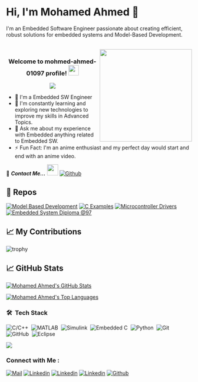# Hi, I'm Mohamed Ahmed 👋

I'm an Embedded Software Engineer passionate about creating efficient, robust solutions for embedded systems and Model-Based Development.

<br>
<img align="right" width="250" src="https://c.tenor.com/_DOBjnGspYAAAAAM/code-coding.gif" />

<!--**mohmed-ahmed-01097/mohmed-ahmed-01097** is a ✨ _special_ ✨ repository because its `README.md` (this file) appears on your GitHub profile.
- 🔭 I’m currently working as a freelancer
- 👯 I’m looking to collaborate on ...
- 🤔 I’m looking for help with ...
- 💬 Ask me about ...
- 📫 How to reach me: ...
- 😄 Pronouns: ...
-->

<h3 align="center">
  Welcome to mohmed-ahmed-01097 profile!
  <img src="https://media.giphy.com/media/hvRJCLFzcasrR4ia7z/giphy.gif" width="28">
</h3>

<!-- Typing SVG by DenverCoder1 - https://github.com/DenverCoder1/readme-typing-svg -->
<p align="center">
  <a href="https://github.com/DenverCoder1/readme-typing-svg"><img src="https://readme-typing-svg.herokuapp.com/?lines=Embedded%20SW%20Engineer;Model-Based%20Development;Always%20learning%20new%20things&font=Fira+Code&size=25&duration=4000&pause=1000&center=true&vCenter=true&width=500&height=50&theme=react"></a>
</p> 

- 🏢 I'm a Embedded SW Engineer
- 🌱 I'm constantly learning and exploring new technologies to improve my skills in Advanced Topics.
- 💬 Ask me about my experience with Embedded anything related to Embedded SW.
- ⚡ Fun Fact: I'm an anime enthusiast and my perfect day would start and end with an anime video.

📝 ***Contact Me...*** <img src="https://media.giphy.com/media/WUlplcMpOCEmTGBtBW/giphy.gif" width="30">  [![Github](https://img.shields.io/github/followers/mohmed-ahmed-01097?label=Follow%20Me&style=social)](https://github.com/mohmed-ahmed-01097)
## 📜 Repos

<div align="left">
  <a href="https://github.com/mohmed-ahmed-01097/Model-Based-Development"><img src="https://github-readme-stats.vercel.app/api/pin/?username=mohmed-ahmed-01097&repo=Model-Based-Development&theme=react&hide_border=true&show_icons=false" alt="Model Based Development" /></a>
  <a href="https://github.com/mohmed-ahmed-01097/C_Examples"><img src="https://github-readme-stats.vercel.app/api/pin/?username=mohmed-ahmed-01097&repo=C_Examples&theme=react&hide_border=true&show_icons=false" alt="C Examples" /></a>
  <a href="https://github.com/mohmed-ahmed-01097/MCU_Drivers"><img src="https://github-readme-stats.vercel.app/api/pin/?username=mohmed-ahmed-01097&repo=MCU_Drivers&theme=react&hide_border=true&show_icons=false" alt="Microcontroller Drivers" /></a>
  <a href="https://github.com/mohmed-ahmed-01097/ES_Diploma_97"><img src="https://github-readme-stats.vercel.app/api/pin/?username=mohmed-ahmed-01097&repo=ES_Diploma_97&theme=react&hide_border=true&show_icons=false" alt="Embedded System Diploma @97" /></a>
</div>

## 📈 My Contributions <br>
![trophy](https://github-profile-trophy.vercel.app/?username=mohmed-ahmed-01097&theme=onedark)

## 📈 GitHub Stats

[![Mohamed Ahmed's GitHub Stats](https://github-readme-stats.vercel.app/api?username=mohmed-ahmed-01097&theme=react&hide_border=true)](https://github.com/anuraghazra/github-readme-stats)

[![Mohamed Ahmed's Top Languages](https://github-readme-stats.vercel.app/api/top-langs/?username=mohmed-ahmed-01097&theme=react&hide_border=true)](https://github.com/anuraghazra/github-readme-stats)

### 🛠 &nbsp;Tech Stack
![C/C++](https://img.shields.io/badge/-C/C++-05122A?style=flat&logo=C)&nbsp;
![MATLAB](https://img.shields.io/badge/MATLAB-05122A?style=flat&logo=mathworks&logoColor=white)&nbsp;
![Simulink](https://img.shields.io/badge/Simulink-05122A?style=flat&logo=simulink&logoColor=white)&nbsp;
![Embedded C](https://img.shields.io/badge/-EmbeddedC-05122A?style=flat&logo=EmbeddedC)&nbsp;
![Python](https://img.shields.io/badge/-Python-05122A?style=flat&logo=Python&logoColor=1572B6)&nbsp;
![Git](https://img.shields.io/badge/-Git-05122A?style=flat&logo=git)&nbsp;
![GitHub](https://img.shields.io/badge/-GitHub-05122A?style=flat&logo=github)&nbsp;
![Eclipse](https://img.shields.io/badge/-Eclipse-05122A?style=flat&logo=eclipse&logoColor=331177)&nbsp;

<a href="https://komarev.com/ghpvc/?username=mohmed-ahmed-01097&style=for-the-badge">
  <img src="https://komarev.com/ghpvc/?username=mohmed-ahmed-01097&style=for-the-badge">
</a>

### Connect with Me :
[![Mail](https://img.shields.io/badge/Mohamed%20Ahmed-D14836?logo=Gmail&logoColor=D14836&labelColor=black)](mailto:mohmedahmed01097@gmail.com)
[![Linkedin](https://img.shields.io/badge/Mohamed%20Ahmed-blue?logo=Linkedin&logoColor=blue&labelColor=black)](https://www.linkedin.com/in/mohamedahmed01097/)
[![Linkedin](https://img.shields.io/badge/Mohamed%20Ahmed-2EC866?logo=HackerRank&logoColor=2EC866&labelColor=black)](https://www.hackerrank.com/mohmedahmed01097)
[![Linkedin](https://img.shields.io/badge/Mohamed%20Ahmed-0077B5?logo=Facebook&logoColor=0077B5&labelColor=black)](https://www.facebook.com/mohmedahmed01097)
[![Github](https://img.shields.io/github/followers/mohmed-ahmed-01097?label=Follow%20Me&style=social)](https://github.com/mohmed-ahmed-01097)
